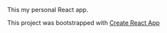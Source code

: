 This my personal React app.

This project was bootstrapped with [Create React App](https://github.com/facebook/create-react-app)
